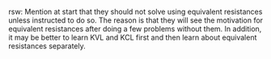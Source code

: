 rsw: Mention at start that they should not solve using equivalent resistances unless instructed to do so. The reason is that they will see the motivation for equivalent resistances after doing a few problems without them. In addition, it may be better to learn KVL and KCL first and then learn about equivalent resistances separately.